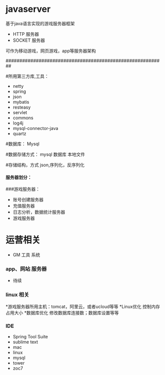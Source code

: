 # javaserver
基于java语言实现的游戏服务器框架

* HTTP 服务器
* SOCKET 服务器

可作为移动游戏，网页游戏，app等服务器架构

##########################################################

#所用第三方库,工具：
* netty
* spring
* json
* mybatis
* resteasy
* servlet
* commons
* log4j
* mysql-connector-java
* quartz


#数据库：
Mysql

#数据存储方式：
mysql 数据库
本地文件

#存储结构，方式
json,序列化，反序列化


#### 服务器划分：
###游戏服务器：
*  账号创建服务器
*  充值服务器
*  日志分析，数据统计服务器
*  游戏服务器

# 运营相关
* GM 工具 系统


### app、网站 服务器
* 待续


### linux 相关
*游戏服务器所用主机：tomcat，阿里云，或者ucloud等等
*Linux优化 控制内存占用大小
*数据库优化 修改数据库连接数；数据库设置等等


### IDE 
* Spring Tool Suite 
* sublime text
* mac
* linux
* mysql
* tower
* zoc7



